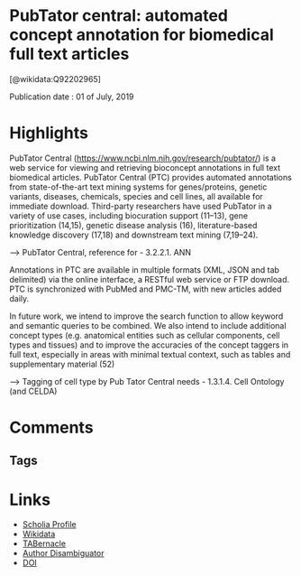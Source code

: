 
PubTator central: automated concept annotation for biomedical full text articles
================================================================================
  
  [@wikidata:Q92202965]  
  
Publication date : 01 of July, 2019  

# Highlights

PubTator Central (https://www.ncbi.nlm.nih.gov/research/pubtator/) is a web service for viewing and retrieving bioconcept annotations in full text biomedical articles. PubTator Central (PTC) provides automated annotations from state-of-the-art text mining systems for genes/proteins, genetic variants, diseases, chemicals, species and cell lines, all available for immediate download.
Third-party researchers have used PubTator in a variety of use cases, including biocuration support (11–13), gene prioritization (14,15), genetic disease analysis (16), literature-based knowledge discovery (17,18) and downstream text mining (7,19–24).

--> PubTator Central, reference for - 3.2.2.1. ANN

Annotations in PTC are available in multiple formats (XML, JSON and tab delimited) via the online interface, a RESTful web service or FTP download. PTC is synchronized with PubMed and PMC-TM, with new articles added daily.

In future work, we intend to improve the search function to allow keyword and semantic queries to be combined. We also intend to include additional concept types (e.g. anatomical entities such as cellular components, cell types and tissues) and to improve the accuracies of the concept taggers in full text, especially in areas with minimal textual context, such as tables and supplementary material (52)

--> Tagging of cell type by Pub Tator Central needs - 1.3.1.4. Cell Ontology (and CELDA)


# Comments

## Tags

# Links
  
 * [Scholia Profile](https://scholia.toolforge.org/work/Q92202965)  
 * [Wikidata](https://www.wikidata.org/wiki/Q92202965)  
 * [TABernacle](https://tabernacle.toolforge.org/?#/tab/manual/Q92202965/P921%3BP4510)  
 * [Author Disambiguator](https://author-disambiguator.toolforge.org/work_item_oauth.php?id=Q92202965&batch_id=&match=1&author_list_id=&doit=Get+author+links+for+work)  
 * [DOI](https://doi.org/10.1093/NAR/GKZ389)  
